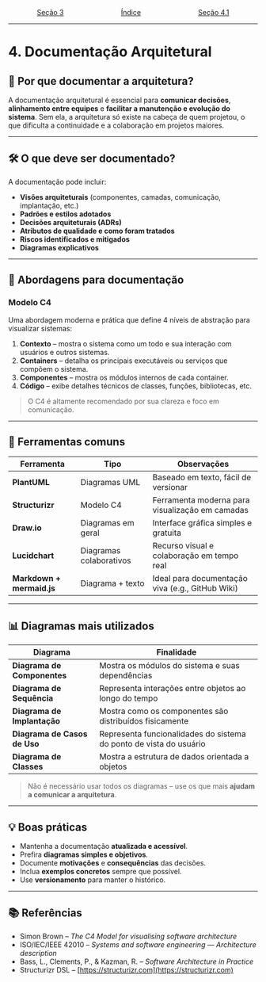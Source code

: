<div style="width:100%; display: flex;"> <p style="margin: auto" align="center"> <a href="3.md">Seção 3</a> </p><p style="margin: auto" align="center"> <a href="0.md">Índice</a> </p><p style="margin: auto" align="right"> <a href="4e1.md">Seção 4.1</a> </p> </div>

---

# 4. Documentação Arquitetural

## 🧩 Por que documentar a arquitetura?

A documentação arquitetural é essencial para **comunicar decisões**, **alinhamento entre equipes** e **facilitar a manutenção e evolução do sistema**. Sem ela, a arquitetura só existe na cabeça de quem projetou, o que dificulta a continuidade e a colaboração em projetos maiores.

---

## 🛠️ O que deve ser documentado?

A documentação pode incluir:

- **Visões arquiteturais** (componentes, camadas, comunicação, implantação, etc.)
- **Padrões e estilos adotados**
- **Decisões arquiteturais (ADRs)**
- **Atributos de qualidade e como foram tratados**
- **Riscos identificados e mitigados**
- **Diagramas explicativos**

---

## 🧭 Abordagens para documentação

### Modelo C4

Uma abordagem moderna e prática que define 4 níveis de abstração para visualizar sistemas:

1. **Contexto** – mostra o sistema como um todo e sua interação com usuários e outros sistemas.
2. **Containers** – detalha os principais executáveis ou serviços que compõem o sistema.
3. **Componentes** – mostra os módulos internos de cada container.
4. **Código** – exibe detalhes técnicos de classes, funções, bibliotecas, etc.

> O C4 é altamente recomendado por sua clareza e foco em comunicação.

---

## 🧰 Ferramentas comuns

| Ferramenta                | Tipo                    | Observações                                      |
| ------------------------- | ----------------------- | ------------------------------------------------ |
| **PlantUML**              | Diagramas UML           | Baseado em texto, fácil de versionar             |
| **Structurizr**           | Modelo C4               | Ferramenta moderna para visualização em camadas  |
| **Draw.io**               | Diagramas em geral      | Interface gráfica simples e gratuita             |
| **Lucidchart**            | Diagramas colaborativos | Recurso visual e colaboração em tempo real       |
| **Markdown + mermaid.js** | Diagrama + texto        | Ideal para documentação viva (e.g., GitHub Wiki) |

---

## 📊 Diagramas mais utilizados

| Diagrama                     | Finalidade                                                         |
| ---------------------------- | ------------------------------------------------------------------ |
| **Diagrama de Componentes**  | Mostra os módulos do sistema e suas dependências                   |
| **Diagrama de Sequência**    | Representa interações entre objetos ao longo do tempo              |
| **Diagrama de Implantação**  | Mostra como os componentes são distribuídos fisicamente            |
| **Diagrama de Casos de Uso** | Representa funcionalidades do sistema do ponto de vista do usuário |
| **Diagrama de Classes**      | Mostra a estrutura de dados orientada a objetos                    |

> Não é necessário usar todos os diagramas – use os que mais **ajudam a comunicar a arquitetura**.

---

## 💡 Boas práticas

- Mantenha a documentação **atualizada e acessível**.
- Prefira **diagramas simples e objetivos**.
- Documente **motivações** e **consequências** das decisões.
- Inclua **exemplos concretos** sempre que possível.
- Use **versionamento** para manter o histórico.

---

## 📚 Referências

- Simon Brown – _The C4 Model for visualising software architecture_
- ISO/IEC/IEEE 42010 – _Systems and software engineering — Architecture description_
- Bass, L., Clements, P., & Kazman, R. – _Software Architecture in Practice_
- Structurizr DSL – [https://structurizr.com](https://structurizr.com)
